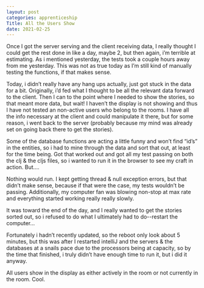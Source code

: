 ```yaml
---
layout: post 
categories: apprenticeship
Title: All the Users Show
date: 2021-02-25
---
```


Once I got the server serving and the client receiving data, I really thought I could get the rest done in like a day, maybe 2, but then again, i’m terrible at estimating.  As i mentioned yesterday, the tests took a couple hours away from me yesterday.  This was not as true today as I’m still kind of manually testing the functions, if that makes sense.  

Today, i didn’t really have any hang ups actually, just got stuck in the data for a bit.  Originally, i’d fed what I thought to be all the relevant data forward to the client.  Then I can to the point where I needed to show the stories, so that meant more data, but wait!  I haven’t the display is not showing and thus I have not tested an non-active users who belong to the rooms.  I have all the info necessary at the client and could manipulate it there, but for some reason, i went back to the server (probably because my mind was already set on going back there to get the stories).

Some of the database functions are acting a little funny and won’t find “id’s” in the entities, so i had to mine through the data and sort that out, at least for the time being.  Got that worked out and got all my test passing on both the clj & the cljs files, so i wanted to run it in the browser to see my craft in action.  But….

Nothing would run.  I kept getting thread & null exception errors, but that didn’t make sense, because if that were the case, my tests wouldn’t be passing.  Additionally, my computer fan was blowing non-stop at max rate and everything started working really really slowly.  

It was toward the end of the day, and I really wanted to get the stories sorted out, so i refused to do what I ultimately had to do--restart the computer…

Fortunately i hadn’t recently updated, so the reboot only look about 5 minutes, but this was after I restarted intelliJ and the servers & the databases at a snails pace due to the processors being at capacity, so by the time that finished, i truly didn’t have enough time to run it, but i did it anyway.

All users show in the display as either actively in the room or not currently in the room.  Cool.  




